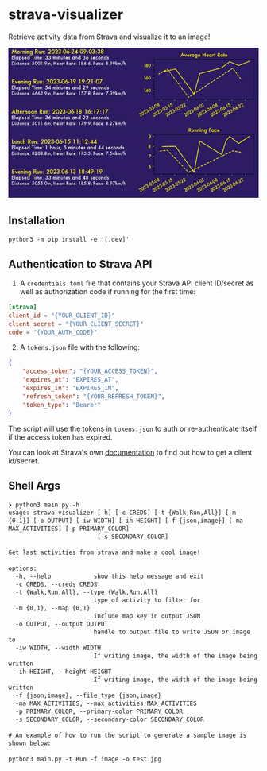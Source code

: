 # strava-visualizer

Retrieve activity data from Strava and visualize it to an image!

![img](example.jpg)

## Installation

```shell
python3 -m pip install -e '[.dev]'
```

## Authentication to Strava API

1. A `credentials.toml` file that contains your Strava API client ID/secret as well as authorization code if running for the first time:

```toml
[strava]
client_id = "{YOUR_CLIENT_ID}"
client_secret = "{YOUR_CLIENT_SECRET}"
code = "{YOUR_AUTH_CODE}"
```

2. A `tokens.json` file with the following:

```json
{
    "access_token": "{YOUR_ACCESS_TOKEN}",
    "expires_at": "EXPIRES_AT",
    "expires_in": "EXPIRES_IN",
    "refresh_token": "{YOUR_REFRESH_TOKEN}",
    "token_type": "Bearer"
}
```

The script will use the tokens in `tokens.json` to auth or re-authenticate itself if the access token has expired.

You can look at Strava's own [documentation](https://developers.strava.com/docs/getting-started/) to find out how to get a client id/secret.
## Shell Args

```shell
❯ python3 main.py -h
usage: strava-visualizer [-h] [-c CREDS] [-t {Walk,Run,All}] [-m {0,1}] [-o OUTPUT] [-iw WIDTH] [-ih HEIGHT] [-f {json,image}] [-ma MAX_ACTIVITIES] [-p PRIMARY_COLOR]
                         [-s SECONDARY_COLOR]

Get last activities from strava and make a cool image!

options:
  -h, --help            show this help message and exit
  -c CREDS, --creds CREDS
  -t {Walk,Run,All}, --type {Walk,Run,All}
                        type of activity to filter for
  -m {0,1}, --map {0,1}
                        include map key in output JSON
  -o OUTPUT, --output OUTPUT
                        handle to output file to write JSON or image to
  -iw WIDTH, --width WIDTH
                        If writing image, the width of the image being written
  -ih HEIGHT, --height HEIGHT
                        If writing image, the width of the image being written
  -f {json,image}, --file_type {json,image}
  -ma MAX_ACTIVITIES, --max_activities MAX_ACTIVITIES
  -p PRIMARY_COLOR, --primary-color PRIMARY_COLOR
  -s SECONDARY_COLOR, --secondary-color SECONDARY_COLOR

# An example of how to run the script to generate a sample image is shown below:

python3 main.py -t Run -f image -o test.jpg
```
